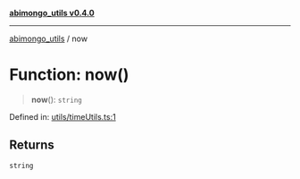 [**abimongo_utils v0.4.0**](../README.md)

***

[abimongo_utils](../README.md) / now

# Function: now()

> **now**(): `string`

Defined in: [utils/timeUtils.ts:1](https://github.com/NodEm9/abimongo_utils/blob/a65cd6462ac155e030ff8f62ef498bb805490cbf/src/utils/timeUtils.ts#L1)

## Returns

`string`

